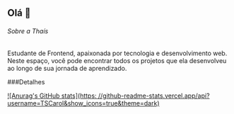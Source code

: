 ## Olá 👋

###### Sobre a Thaís

 Estudante de Frontend, apaixonada por tecnologia e desenvolvimento web. Neste espaço, você pode encontrar todos os projetos que ela desenvolveu ao longo de sua jornada de aprendizado. 

###Detalhes

[![Anurag's GitHub stats](https: //github-readme-stats.vercel.app/api?username=TSCarol&show_icons=true&theme=dark)](https://github.com/anuraghazra/github-readme-stata)
